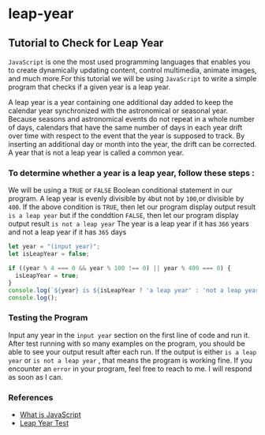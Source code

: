 # leap-year

## Tutorial to Check for Leap Year

```JavaScript``` is one the most used programming languages that enables you to create dynamically updating content,
control multimedia, animate images, and much more.For this tutorial we will be using ```JavaScript``` to write a simple 
program that checks if a given year is a leap year.

A leap year is a year containing one additional day added to keep the calendar year synchronized with the astronomical
or seasonal year. Because seasons and astronomical events do not repeat in a whole number of days, calendars that have
the same number of days in each year drift over time with respect to the event that the year is supposed to track.
By inserting an additional day or month into the year, the drift can be corrected. A year that is not a leap year is called
a common year.

### To determine whether a year is a leap year, follow these steps :

We will be using a ```TRUE``` or ```FALSE``` Boolean conditional statement in our program. A leap year is evenly divisible 
by ```4```but not by ```100```,or divisible by ```400```. If the above condition is ```TRUE```, then let our program display output
result ```is a leap year``` but if the conddtion ```FALSE```, then let our program display output result ```is not a leap year```
The year is a leap year if it has ```366``` years and not a leap year if it has ```365``` days

```javascript
let year = "(input year)";
let isLeapYear = false;

if ((year % 4 === 0 && year % 100 !== 0) || year % 400 === 0) {
  isLeapYear = true;
}
console.log(`${year} is ${isLeapYear ? 'a leap year' : 'not a leap year'}`);
console.log();


```
### Testing the Program
Input any year in the ```input year``` section on the first line of code and run it. After test running with so many examples on the program,
you should be able to see your output result after each run. If the output is either ```is a leap year``` or ```is not a leap year``` , that
means the program is working fine. 
If you encounter an ```error``` in your program, feel free to reach to me. I will respond as soon as I can.



### References
- [What is JavaScript](https://developer.mozilla.org/en-US/docs/Learn/JavaScript/First_steps/What_is_JavaScript)
- [Leap Year Test](https://www.w3resource.com/javascript-exercises/javascript-basic-exercise-6.php)
